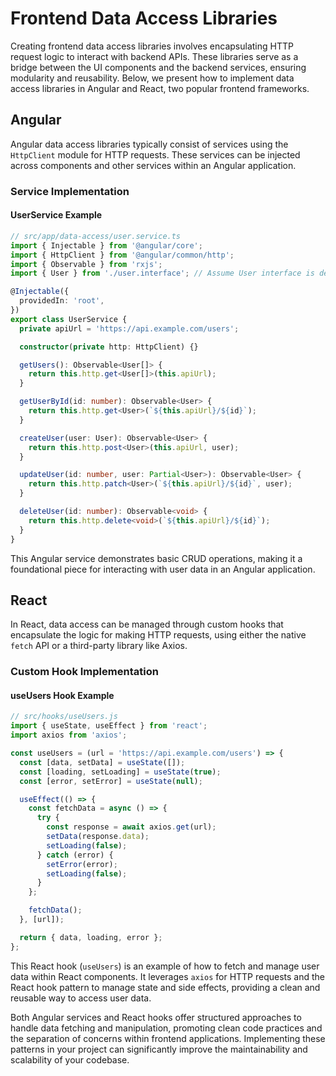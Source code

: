 # Frontend Data Access Libraries

Creating frontend data access libraries involves encapsulating HTTP request logic to interact with backend APIs. These libraries serve as a bridge between the UI components and the backend services, ensuring modularity and reusability. Below, we present how to implement data access libraries in Angular and React, two popular frontend frameworks.

## Angular

Angular data access libraries typically consist of services using the `HttpClient` module for HTTP requests. These services can be injected across components and other services within an Angular application.

### Service Implementation

#### UserService Example

```typescript
// src/app/data-access/user.service.ts
import { Injectable } from '@angular/core';
import { HttpClient } from '@angular/common/http';
import { Observable } from 'rxjs';
import { User } from './user.interface'; // Assume User interface is defined in a shared location

@Injectable({
  providedIn: 'root',
})
export class UserService {
  private apiUrl = 'https://api.example.com/users';

  constructor(private http: HttpClient) {}

  getUsers(): Observable<User[]> {
    return this.http.get<User[]>(this.apiUrl);
  }

  getUserById(id: number): Observable<User> {
    return this.http.get<User>(`${this.apiUrl}/${id}`);
  }

  createUser(user: User): Observable<User> {
    return this.http.post<User>(this.apiUrl, user);
  }

  updateUser(id: number, user: Partial<User>): Observable<User> {
    return this.http.patch<User>(`${this.apiUrl}/${id}`, user);
  }

  deleteUser(id: number): Observable<void> {
    return this.http.delete<void>(`${this.apiUrl}/${id}`);
  }
}
```

This Angular service demonstrates basic CRUD operations, making it a foundational piece for interacting with user data in an Angular application.

## React

In React, data access can be managed through custom hooks that encapsulate the logic for making HTTP requests, using either the native `fetch` API or a third-party library like Axios.

### Custom Hook Implementation

#### useUsers Hook Example

```javascript
// src/hooks/useUsers.js
import { useState, useEffect } from 'react';
import axios from 'axios';

const useUsers = (url = 'https://api.example.com/users') => {
  const [data, setData] = useState([]);
  const [loading, setLoading] = useState(true);
  const [error, setError] = useState(null);

  useEffect(() => {
    const fetchData = async () => {
      try {
        const response = await axios.get(url);
        setData(response.data);
        setLoading(false);
      } catch (error) {
        setError(error);
        setLoading(false);
      }
    };

    fetchData();
  }, [url]);

  return { data, loading, error };
};
```

This React hook (`useUsers`) is an example of how to fetch and manage user data within React components. It leverages `axios` for HTTP requests and the React hook pattern to manage state and side effects, providing a clean and reusable way to access user data.

Both Angular services and React hooks offer structured approaches to handle data fetching and manipulation, promoting clean code practices and the separation of concerns within frontend applications. Implementing these patterns in your project can significantly improve the maintainability and scalability of your codebase.
